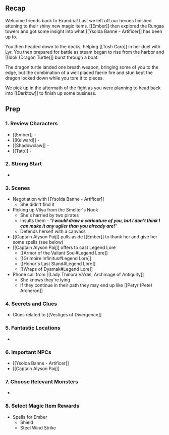 
## Recap

Welcome friends back to Exandria! Last we left off our heroes finished attuning to their shiny new magic items. [[Ember]] then explored the Rungaa towers and got some insight into what [[Ysolda Banne - Artificer]] has been up to.

You then headed down to the docks, helping [[Tosh Caro]] in her duel with Lyr. You then prepared for battle as steam began to rise from the harbor and [[Idok (Dragon Turtle)]] burst through a boat.

The dragon turtle landed one breath weapon, bringing some of you to the edge, but the combination of a well placed faerie fire and stun kept the dragon locked down while you tore it to pieces.

We pick up in the aftermath of the fight as you were planning to head back into [[Darktow]] to finish up some business.

## Prep
### 1. Review Characters

* [[Ember]] - 
* [[Kelward]] -
* [[Shadowclaw]] - 
* [[Tato]] - 

### 2. Strong Start

* 

### 3. Scenes

* Negotiation with [[Ysolda Banne - Artificer]]
	* She didn't find it
* Picking up Vilya from the Smelter's Nook
	* She's harried by two pirates
	* Insults them - "***I would draw a caricature of you, but I don't think I can make it any uglier than you already are!***"
	* Defends herself with a canvass
* [[Captain Alyson Paij]] pulls aside [[Ember]] to thank her and give her some spells (see below)
* [[Captain Alyson Paij]] offers to cast Legend Lore
	* [[Armor of the Valiant Soul#Legend Lore]]
	* [[Grimoire Infinitus#Legend Lore]]
	* [[Honor's Last Stand#Legend Lore]]
	* [[Wraps of Dyamak#Legend Lore]]
* Phone call from [[Lady Thinora Va'del, Archmage of Antiquity]]
	* She knows they're lying
	* If they continue in their path they may end up like [[Petyr (Pete) Archeron]]

### 4. Secrets and Clues

* Clues related to [[Vestiges of Divergence]]

### 5. Fantastic Locations

* 

### 6. Important NPCs

* [[Ysolda Banne - Artificer]]
* [[Captain Alyson Paij]]

### 7. Choose Relevant Monsters

* 

### 8. Select Magic Item Rewards

* Spells for Ember
	* Shield
	* Steel Wind Strike


